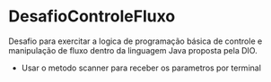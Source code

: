 # DesafioControleFluxo

Desafio para exercitar a logica de programação básica de controle e manipulação de fluxo dentro da linguagem Java proposta pela DIO.

- Usar o metodo scanner para receber os parametros por terminal